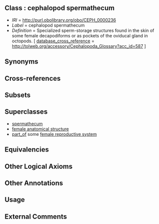 
## Class : cephalopod spermathecum

 * *IRI* = http://purl.obolibrary.org/obo/CEPH_0000236
 * *Label* = cephalopod spermathecum
 * *Definition* = Specialized sperm-storage structures found in the skin of some female decapodiforms or as pockets of the oviducal gland in octopods. [ [database_cross_reference](../../ef/oboInOwl#hasDbXref.md) = http://tolweb.org/accessory/Cephalopoda_Glossary?acc_id=587 ]

## Synonyms


## Cross-references


## Subsets


## Superclasses

 * [spermathecum](../../UBERON/94/UBERON_0000994.md)
 * [female anatomical structure](../../UBERON/04/UBERON_0014404.md)
 * [part_of](../../BFO/50/BFO_0000050.md) some [female reproductive system](../../UBERON/74/UBERON_0000474.md)

## Equivalencies


## Other Logical Axioms


## Other Annotations


## Usage


## External Comments

